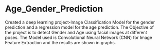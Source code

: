# Age_Gender_Prediction
Created a deep learning project-Image Classification Model for the gender prediction and  a regression model for the age prediction. The Objective of the project is to detect Gender and Age using facial images at different poses. The  Model used is Convolutional Neural Network (CNN) for Image Feature Extraction and the results are shown in graphs.
